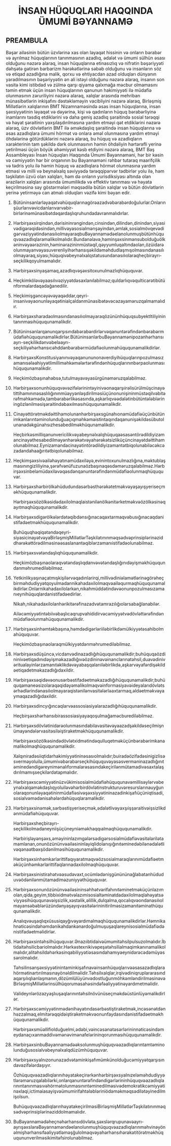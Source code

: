 <h1 align='center'>İNSAN HÜQUQLARI HAQQINDA ÜMUMİ BƏYANNAMƏ</h1>
<h2>PREAMBULA</h2>
<p>Bəşər ailəsinin bütün üzvlərinə xas olan ləyaqət hissinin və onların bərabər və ayrılmaz hüquqlarının tanınmasının azadlıq, ədalət və ümumi sülhün əsası olduğunu nəzərə alaraq,
insan hüquqlarına etinasızlıq və nifrətin bəşəriyyəti dəhşətə gətirən barbarizm hərəkətlərinə səbəb olduğunu və insanların söz və etiqad azadlığına malik, qorxu və ehtiyacdan azad olduqları dünyanın yaradılmasının bəşəriyyətin ən ali istəyi olduğunu nəzərə alaraq,
insanın son vasitə kimi istibdad və zülmə qarşı qiyama qalxmağa məcbur olmamasını təmin etmək üçün insan hüquqlarının qanunun hakimiyyəti ilə müdafiə olunmasının zəruriliyini nəzərə alaraq,
xalqlar arasında mehriban münasibətlərin inkişafını dəstəkləməyin vacibliyini nəzərə alaraq,
Birləşmiş Millətlərin xalqlarının BMT Nizamnaməsində əsas insan hüquqlarına, insan şəxsiyyətinin ləyaqət və dəyərinə, kişi və qadınların hüquq bərabərliyinə inamlarını təsdiq etdiklərini və daha geniş azadlıq şəraitində sosial tərəqqi və həyat şəraitinin yaxşılaşdırılmasına yardım etməyi qət etdiklərini nəzərə alaraq,
üzv dövlətlərin BMT ilə əməkdaşlıq şəraitində insan hüquqlarına və əsas azadlıqlara ümumi hörmət və onlara əməl olunmasına yardım etməyi öhdələrinə götürdüklərini nəzərə alaraq,
bu hüquq və azadlıqların xarakterinin tam şəkildə dərk olunmasının həmin öhdəliyin hərtərəfli yerinə yetirilməsi üçün böyük əhəmiyyət kəsb etdiyini nəzərə alaraq,
BMT Baş Assambleyası
İnsan hüquqları Haqqında Ümumi Bəyannaməni, hər bir kəsin və cəmiyyətin hər bir orqanının bu Bəyannaməni rəhbər tutaraq maarifçilik və tədris yolu ilə həmin hüquq və azadlıqlara hörmət olunmasına yardım etməsi və milli və beynəlxalq səviyyədə tərəqqipərvər tədbirlər yolu ilə, həm təşkilatın üzvü olan xalqları, həm də onların yurisdiksiyası altında olan ərazilərin xalqları arasında ümumilikdə və effektiv tanınması və həyata keçirilməsinə səy göstərmələri məqsədilə bütün xalqlar və bütün dövlətlərin yerinə yetirməyə can atmalı olduqları vəzifə kimi bəyan edir.</p>
<ol>
  <li>
    <p>Bütüninsanlarləyaqətvəhüquqlarınagörəazadvəbərabərdoğulurlar.Onlarınşüurlarıvəvicdanlarıvarvəbir-birlərinəmünasibətdəqardaşlıqruhundadavranmalıdırlar.</p>
  </li>
  <li>
    <p>Hərbirşəxsirqindən,dərisininrəngindən,cinsindən,dilindən,dinindən,siyasivədigərəqidəsindən,millivəyasosialmənşəyindən,əmlak,sosialmövqevədigərvəziyyətindənasılıolmayaraqbuBəyannamədəelanolunmuşbütünhüquqvəazadlıqlaramalikolmalıdır.Bundanəlavə,həminşəxsinmənsubolduğuölkəninvəyaərazinin,həminərazininmüstəqil,qəyyumluqaltındaolan,özüidarəolunmayanvəyasuverenliyihərhansışəkildəməhdudlaşmışolmasındanasılıolmayaraq,siyası,hüquqivəbeynəlxalqstatusundanasılıolaraqheçbirayrı-seçkilikqoyulmamalıdır.</p>
  </li>
  <li>
    <p>Hərbirşəxsinyaşamaq,azadlıqvəşəxsitoxunulmazlıqhüququvar.</p>
  </li>
  <li>
    <p>Heçkimköləvəyaasılıvəziyyətdəsaxlanılabilməz;quldarlıqvəqulticarətibütünformalardaqadağanedilir.</p>
  </li>
  <li>
    <p>Heçkimişgəncəyəvəyaqəddar,qeyri-insanivəyaonunləyaqətinialçaldanmünasibətəvəcəzayaməruzqalmamalıdır.</p>
  </li>
  <li>
    <p>Hərbirşəxsharadaolmasındanasılıolmayaraqözününhüquqsubyektltiliyinintanınmasıhüququnamalikdir.</p>
  </li>
  <li>
    <p>Bütüninsanlarqanunqarşısındabərabərdirlərvəqanuntərəfindənbərabərmüdafiəhüququnamalikdirlər.BütüninsanlarbuBəyannamənipozanhərhansıayrı-seçkilikdənvəbeləayrı-seçkiliyəhərhansıcəhddənbərabərmüdafiəolunmahüququnamalikdirlər.</p>
  </li>
  <li>
    <p>HərbirşəxsKonstitusiyanınvəyaqanununonaverdiyihüquqlarınpozulmasızamanısələahiyyətlimilliməhkəmələrtərəfindənhüquqlarınınbərpaolunmasıhüququnamalikdir.</p>
  </li>
  <li>
    <p>Heçkimözbaşınahəbsə,tutulmayavəyasürgünəməruzqalabilməz.</p>
  </li>
  <li>
    <p>Hərbirşəxsonunhüquqvəvəzifələrinintəyinivəonaqarşıirəlisürülmüşcinayətittihamınınəsaslılığınınmüəyyənləşdirilməsiüçünonunişininmüstəqilvəbitərəfməhkəmədə,tambərabərlikəsasında,aşkarlıqvəədalətinbütüntələbləriningözlənilməsişəraitindəbaxılmasıhüququnamalikdir.</p>
  </li>
  <li>
    <p>Cinayəttörətməkdəittihamolunanhərbirşəxsgünahıonamüdafiəüçünbütünimkanlarıntəminolunduğuaçıqməhkəməistintaqındaqanunişəkildəsübutolunanadəkgünahsızhesabedilməkhüqunamalikdir.</p>
    <p>Heçbirkəsmilliqanunvericilikvəyabeynəlxalqhüquqaəsasəntörədildiyizamancinayəthesabedilməyənhərəkətvəyahərəkətsizliküçüncinayətdəittihamolunabilməz.Eynizamandacinayətintörədildiyizamantətbiqolunabiləcəkcəzadandahaağırıtətbiqolunabilməz.</p>
  </li>
  <li>
    <p>Heçkimşəxsivəailəhəyatınamüdaxiləyə,evinintoxunulmazlığına,məktublaşmasınıngizliliyinə,şərəfvənüfuzunaözbaşınaqəsdəməruzqalabilməz.Hərbirşəxsinbeləmüdaxiləvəqəsdənqanuntərəfindənmüdafiəolunmaqhüququvar.</p>
  </li>
  <li>
    <p>Hərbirşəxshərbirölkəhüdudundasərbəsthərəkətetməkvəyaşayışyeriseçməkhüququnamalikdir.</p>
    <p>Hərbirşəxsözölkəsidədaxilolmaqlaistənilənölkənitərketməkvəözölkəsinəqayıtmaqhüququnamalikdir.</p>
  </li>
  <li>
    <p>Hərbirşəxsdigərölkələrdətəqibdənsığınacaqaxtarmaqvəbusığınacaqdanistifadəetməkhüququnamalikdir.</p>
    <p>Buhüquqhəqiqətəndəqeyri-siyasicinayətvəyaBirləşmişMillətlərTəşkilatınınməqsədvəprinsiplərinəziddhərəkəttörədilməsinəəsaslanantəqiblərzamanıistifadəolunabilməz.</p>
  </li>
  <li>
    <p>Hərbirşəxsvətəndaşlıqhüququnamalikdir.</p>
    <p>Heçkimözbaşınaolaraqvətəndaşlıqdanvəvətəndaşlığınıdəyişməkhüququndanməhrumediləbilməz.</p>
  </li>
  <li>
    <p>Yetkinlikyaşınaçatmışkişilərvəqadınlarirqi,millivədiniəlamətlərinəgörəheçbirməhdudiyyətqoyulmadannikahadaxilolmaqvəailəqurmaqhüququnamalikdirlər.Onlarnikahadaxilolarkən,nikahmüddətindəvəonunpozulmasızamanıeynihüquqlardanistifadəedirlər.</p>
    <p>Nikah,nikahadaxilolanhərikitərəfinazadvətamrazılığıolarsabağlanabilər.</p>
    <p>Ailəcəmiyyətintəbiivəbaşlıcaqrupvahididirvəcəmiyyətvədövləttərəfindənmüdafiəolunmahüququnamalikdir.</p>
  </li>
  <li>
    <p>Hərbirşəxsinhəmtəkbaşına,həmdədigərləriiləbirlikdəmülkiyyətəsahibolmahüququvar.</p>
    <p>Heçkimözbaşınaolaraqmülkiyyətdənməhrumediləbilməz.</p>
  </li>
  <li>
    <p>Hərbirşəxsdüşüncə,vicdanvədinazadlığıhüququnamalikdir;buhüquqaözdininivəetiqadınıdəyişməkazadlığıvəözdininəvəinanclarınatəhsil,duavədinivəritualayinlərzamanıtəklikdəvəyabaşqalarıiləbirlikdə,aşkarvəyafərdişəkildəetiqadetməkazadlığıdaxildir.</p>
  </li>
  <li>
    <p>Hərbirşəxsəqidəvəonusərbəstifadəetməkazadlığıhüququnamalikdir;buhüquqamaneəsizolaraqəqidəyəmalikolmaqvəinformasiyavəideyalarıdövlətsərhədlərindənasılıolmayaraqistənilənvasitələrləaxtarmaq,əldəetməkvəyaymaqazadlığıdaxildir.</p>
  </li>
  <li>
    <p>Hərbirşəxsdincyığıncaqlarvəassosiasiyalarazadlığıhüququnamalikdir.</p>
    <p>Heçbirşəxshərhansıbirassosiasiyayaqoşulmağaməcburediləbilməz.</p>
  </li>
  <li>
    <p>Hərbirşəxsdövlətinidarəolunmasındabilavasitəvəyaazadşəkildəseçilmişnümayəndələrvasitəsiləiştiraketməkhüququnamalikdir.</p>
    <p>Hərbirşəxsözölkəsindədövlətxidmətindəqulluqetməküçünbərabərimkanamalikolmaqhüququnamalikdir.</p>
    <p>Xalqıniradəsiiqtidarhakimiyyətininəsasıolmalıdır;buiradəözifadəsinigizlisəsverməyoluilə,ümumivəbərabərseçkihüququvəyasəsverməninazadlığınıtəminedəndigəreynimənalıformalarəsasındakeçirilənmütamadivəsaxtalaşdırılmamışseçkilərdətapmalıdır.</p>
  </li>
  <li>
    <p>Hərbirşəxscəmiyyətinüzvükimisosialmüdafiəhüququnavəmillisəylərvəbeynəlxalqəməkdaşlıqyoluiləvəhərbirdövlətinstrukturuvəresurslarınauyğunolaraqonunləyaqətininmüdafiəsivəşəxsiyyətininazadinkişafıüçüniqtisadi,sosialvəmədənisahələrdəhüquqlaramalikdir.</p>
  </li>
  <li>
    <p>Hərbirşəxsinəmək,sərbəstişyeriseçmək,ədalətlivəyaxşıişşəraitivəişsizlikdənmüdafiəhüququvar.</p>
    <p>Hərbirşəxsheçbirayrı-seçkilikolmadaneyniişüçüneyniəməkhaqqıalmaqhüququnamalikdir.</p>
    <p>Hərbirişləyənşəxs,əməyininlazımgələrsədigərsosialmüdafiəvasitələrilətamamlanan,onunözününvəailəsininlayiqlidolanışığınıtəminedəbilənədalətlivəqənaətbəxşödənilməsihüququnamalikdir.</p>
    <p>Hərbirşəxsinhəmkarlarittifaqıyaratmaqvəözsosialmaraqlarınımüdafiəetməküçünhəmkarlarittifaqlarınadaxilolmaqhüququvar.</p>
  </li>
  <li>
    <p>Hərbirşəxsinistirahətvəasudəvaxt,ocümlədənişgünününağlabatanhüduduvəödənilənmütamadiməzuniyyəthüququvar.</p>
  </li>
  <li>
    <p>Hərbirşəxsonunözününvəailəsininsəhhətvərifahınıtəminetməküçünlazımolan,qida,geyim,tibbixidmətvəlazımisosialtəminatdadaxilolmaqlahəyatsəviyyəsihüququnavəişsizlik,xəstəlik,əlillik,dulqalma,qocalıqvəondanasılıolmayansəbəblərüzündənyaşayışvasitələrininitirilməsizamanıtəminathüququnamalikdir.</p>
    <p>Analıqvəuşaqlıqxüsusiqayğıvəyardımalmaqhüququnamalikdirlər.Həmnikahnəticəsindəhəmdənikahdankənardoğulmuşuşaqlareynisosialmüdafiədənistifadəetməlidirlər.</p>
  </li>
  <li>
    <p>Hərbirşəxsintəhsilhüququvar.Ənazıibtidaivəümumitəhsilpulsuzolmalıdır.İbtidaitəhsilicbariolmalıdır.Hərkəstexnikivəpeşətəhsilialmaqimkanınamalikolmalıdır,alitəhsildəhərkəsinqabiliyyətiəsasındahamıyaeynidərəcədəmüyəssərolmalıdır.</p>
    <p>Təhsilinsanşəxsiyyətinintaminkişafınavəinsanhüquqlarıvəəsasazadlıqlarahörmətinartırılmasınayönəldilməlidir.Təhsilxalqlar,irqivədiniqruplararasındaqarşılıqlıanlaşmanın,dözümlülüyünvədostluğunmöhkəmləndirilməsinəvəBirləşmişMillətlərinsülhüqorumasahəsindəfəaliyyətinəyardımetməlidir.</p>
    <p>Valideynlərözazyaşlıuşaqlarınıntəhsilnövünüseçməkdəüstünlüyəmalikdirlər.</p>
  </li>
  <li>
    <p>Hərbirşəxscəmiyyətinmədənihəyatındasərbəstiştiraketmək,incəsənətdənhəzzalmaq,elmitərəqqidəiştiraketməkvəonunfaydasındanistifadəetməkhüququnamalikdir.</p>
    <p>Hərbirşəxsmüəllifiolduğuelmi,ədəbi,vəincəsənətəsərlərininnəticəsindəmeydanaçıxanmaddivəmənəvimənafelərininqorunmasıhüququnamalikdir.</p>
  </li>
  <li>
    <p>HərbirşəxsinbuBəyannamədəəksolunmuşhüquqvəazadlıqlarıntamtəminolunduğusosialvəbeynəlxalqdüzümhüququvar.</p>
  </li>
  <li>
    <p>Hərbirşəxsyalnızonunazadvətaminkişafımümkünolduğucəmiyyətqarşısındavəzifələrdaşıyır.</p>
    <p>Özhüquqvəazadlıqlarınıhəyatakeçirərkənhərbirşəxsyalnızeləməhdudiyyətlərəməruzqalabilərki,onlarqanuntərəfindəndigərlərininhüquqvəazadlıqlarınıntanınmasıvəhörmətolunmasınıntəminedilməsivədemokratikcəmiyyətinəxlaqi,ictimaiasayişvəümumirifahtələbləriniödəməkməqsədilətəyinedilmişolsun.</p>
    <p>BuhüquqvəazadlıqlarınhəyatakeçirilməsiBirləşmişMillətlərTəşkilatınınməqsədvəprinsiplərinəziddolmamalıdır.</p>
  </li>
  <li>
    <p>BuBəyannamədəheçnəhərhansıdövlətə,şəxslərqrupunavəayrı-ayrışəxslərəBəyannaməndəelanolunmuşhüquqvəazadlıqlarınməhvinəyönəlmişhərhansıfəaliyyətləməşğulolmaqvəyahərhansıhərəkətitörətməkhüquqununverilməsikimitəfsirolunabilməz.</p>
  </li>
</ol>